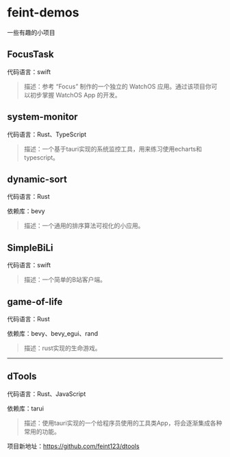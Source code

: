# feint-demos
一些有趣的小项目

## FocusTask
代码语言：swift
> 描述：参考 “Focus” 制作的一个独立的 WatchOS 应用。通过该项目你可以初步掌握 WatchOS App 的开发。

## system-monitor
代码语言：Rust、TypeScript
> 描述：一个基于tauri实现的系统监控工具，用来练习使用echarts和typescript。

## dynamic-sort
代码语言：Rust

依赖库：bevy
> 描述：一个通用的排序算法可视化的小应用。

## SimpleBiLi
代码语言：swift
> 描述：一个简单的B站客户端。

## game-of-life
代码语言：Rust

依赖库：bevy、bevy_egui、rand
> 描述：rust实现的生命游戏。
----
## dTools
代码语言：Rust、JavaScript

依赖库：tarui
> 描述：使用tauri实现的一个给程序员使用的工具类App，将会逐渐集成各种常用的功能。

项目新地址：https://github.com/feint123/dtools
